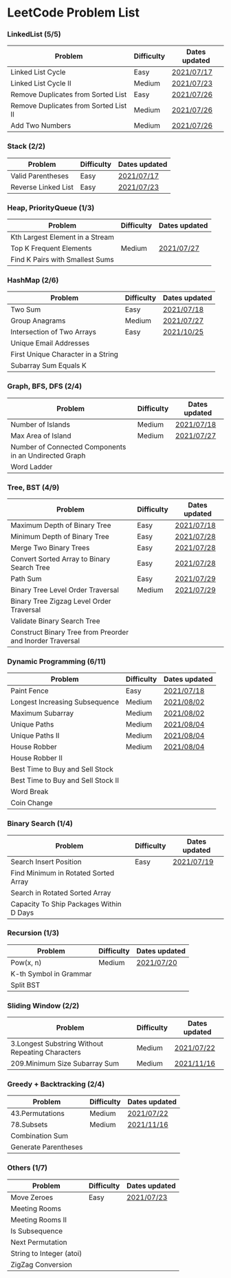 # LeetCode Problem List

### LinkedList (5/5)
Problem|Difficulty|Dates updated 
---|---|---
Linked List Cycle|Easy|[2021/07/17](/LinkedList/141.md)
Linked List Cycle II|Medium|[2021/07/23](/LinkedList/142.md)
Remove Duplicates from Sorted List|Easy|[2021/07/26](/LinkedList/83.md)
Remove Duplicates from Sorted List II|Medium|[2021/07/26](/LinkedList/82.md)
Add Two Numbers|Medium|[2021/07/26](/LinkedList/2.md)

### Stack (2/2)
Problem|Difficulty|Dates updated 
---|---|---
Valid Parentheses|Easy|[2021/07/17](/Stack/20.md)
Reverse Linked List|Easy|[2021/07/23](/Stack/206.md)

### Heap, PriorityQueue (1/3)
Problem|Difficulty|Dates updated 
---|---|---
Kth Largest Element in a Stream|
Top K Frequent Elements|Medium|[2021/07/27](/Heap_PriorityQueue/347.md)
Find K Pairs with Smallest Sums|


### HashMap (2/6)
Problem|Difficulty|Dates updated 
---|---|---
Two Sum|Easy|[2021/07/18](/HashMap/1.md)
Group Anagrams|Medium|[2021/07/27](/HashMap/49.md)
Intersection of Two Arrays|Easy|[2021/10/25](/HashMap/349.md)
Unique Email Addresses|
First Unique Character in a String|
Subarray Sum Equals K|

### Graph, BFS, DFS (2/4)
Problem|Difficulty|Dates updated 
---|---|---
Number of Islands|Medium|[2021/07/18](/Graph_BFS_DFS/200.md)
Max Area of Island|Medium|[2021/07/27](/Graph_BFS_DFS/695.md)
Number of Connected Components in an Undirected Graph|
Word Ladder|

### Tree, BST (4/9)
Problem|Difficulty|Dates updated 
---|---|---
Maximum Depth of Binary Tree|Easy|[2021/07/18](/Tree_BST/104.md)
Minimum Depth of Binary Tree|Easy|[2021/07/28](/Tree_BST/111.md)
Merge Two Binary Trees|Easy|[2021/07/28](/Tree_BST/617.md)
Convert Sorted Array to Binary Search Tree|Easy|[2021/07/28](/Tree_BST/108.md)
Path Sum|Easy|[2021/07/29](/Tree_BST/112.md)
Binary Tree Level Order Traversal|Medium|[2021/07/29](/Tree_BST/102.md)
Binary Tree Zigzag Level Order Traversal|
Validate Binary Search Tree|
Construct Binary Tree from Preorder and Inorder Traversal|

### Dynamic Programming (6/11)
Problem|Difficulty|Dates updated 
---|---|---
Paint Fence|Easy|[2021/07/18](/DynamicPrograming/276.md)
Longest Increasing Subsequence|Medium|[2021/08/02](/DynamicPrograming/300.md)
Maximum Subarray|Medium|[2021/08/02](/DynamicPrograming/53.md)
Unique Paths|Medium|[2021/08/04](/DynamicPrograming/62.md)
Unique Paths II|Medium|[2021/08/04](/DynamicPrograming/63.md)
House Robber|Medium|[2021/08/04](/DynamicPrograming/198.md)
House Robber II|
Best Time to Buy and Sell Stock|
Best Time to Buy and Sell Stock II|
Word Break|
Coin Change|

### Binary Search  (1/4)
Problem|Difficulty|Dates updated 
---|---|---
Search Insert Position|Easy|[2021/07/19](/BinarySearch/35.md)
Find Minimum in Rotated Sorted Array|
Search in Rotated Sorted Array|
Capacity To Ship Packages Within D Days|

### Recursion (1/3)
Problem|Difficulty|Dates updated 
---|---|---
Pow(x, n)|Medium|[2021/07/20](/Recursion/50.md)
K-th Symbol in Grammar|
Split BST|

### Sliding Window (2/2)
Problem|Difficulty|Dates updated 
---|---|---
3.Longest Substring Without Repeating Characters|Medium|[2021/07/22](/SlidingWindow/3.md)
209.Minimum Size Subarray Sum|Medium|[2021/11/16](/SlidingWindow/209.md)

### Greedy + Backtracking (2/4)
Problem|Difficulty|Dates updated 
---|---|---
43.Permutations|Medium|[2021/07/22](/Greedy_Backtracking/43.md)
78.Subsets|Medium|[2021/11/16](/Greedy_Backtracking/78.md)
Combination Sum|
Generate Parentheses|

### Others (1/7)
Problem|Difficulty|Dates updated 
---|---|---
Move Zeroes|Easy|[2021/07/23](/Others/283.md)
Meeting Rooms|
Meeting Rooms II|
Is Subsequence|
Next Permutation|
String to Integer (atoi)|
ZigZag Conversion|